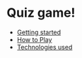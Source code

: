 Quiz game!
====

*   [Getting started](docs/getting_started.md)
*   [How to Play](docs/how_to_play.md)
*   [Technologies used](docs/tech.md)

